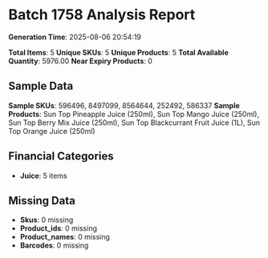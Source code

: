 # Batch 1758 Analysis Report

**Generation Time**: 2025-08-06 20:54:19

**Total Items**: 5
**Unique SKUs**: 5
**Unique Products**: 5
**Total Available Quantity**: 5976.00
**Near Expiry Products**: 0

## Sample Data
**Sample SKUs**: 596496, 8497099, 8564644, 252492, 586337
**Sample Products**: Sun Top Pineapple Juice (250ml), Sun Top Mango Juice (250ml), Sun Top Berry Mix Juice (250ml), Sun Top Blackcurrant Fruit Juice (1L), Sun Top Orange Juice (250ml)

## Financial Categories
- **Juice**: 5 items

## Missing Data
- **Skus**: 0 missing
- **Product_ids**: 0 missing
- **Product_names**: 0 missing
- **Barcodes**: 0 missing
